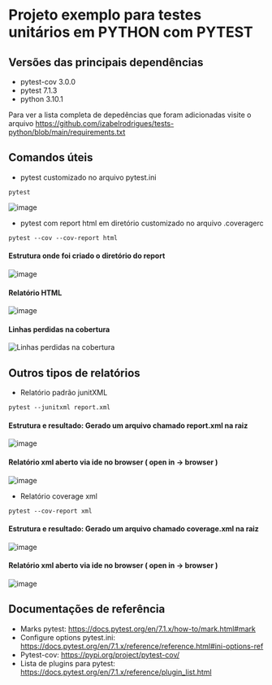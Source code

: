 # Projeto exemplo para testes unitários em PYTHON com PYTEST

## Versões das principais dependências

- pytest-cov 3.0.0
- pytest 7.1.3
- python 3.10.1

Para ver a lista completa de depedências que foram adicionadas visite o arquivo 
https://github.com/izabelrodrigues/tests-python/blob/main/requirements.txt

## Comandos úteis

- pytest customizado no arquivo pytest.ini
```
pytest 
```
![image](https://user-images.githubusercontent.com/3687713/188285303-73f940c6-8885-4e42-b261-e100f2a2a233.png)

- pytest com report html em diretório customizado no arquivo .coveragerc
```
pytest --cov --cov-report html
```
#### Estrutura onde foi criado o diretório do report
![image](https://user-images.githubusercontent.com/3687713/188285387-bc46d0eb-d2b0-43f5-9a8c-8399a54c1f10.png)

#### Relatório HTML
![image](https://user-images.githubusercontent.com/3687713/188285448-dfe92eb7-7344-40b6-83e8-afdf5e9f8e65.png)

#### Linhas perdidas na cobertura
![Linhas perdidas na cobertura](https://user-images.githubusercontent.com/3687713/188285478-ded57165-769a-492e-b5d5-0edbd45e47a9.png)

## Outros tipos de relatórios

- Relatório padrão junitXML
```
pytest --junitxml report.xml
```
#### Estrutura e resultado: Gerado um arquivo chamado report.xml na raiz
![image](https://user-images.githubusercontent.com/3687713/188286731-3bfca30e-08df-4701-9f06-cd180c5b7289.png)
#### Relatório xml aberto via ide no browser ( open in -> browser )
![image](https://user-images.githubusercontent.com/3687713/188286743-d8ce9844-4e85-4f60-9ac4-4376298b874c.png)

- Relatório coverage xml
```
pytest --cov-report xml
```
#### Estrutura e resultado: Gerado um arquivo chamado coverage.xml na raiz
![image](https://user-images.githubusercontent.com/3687713/188286900-7b985cc9-3707-4598-af02-90e14ee084c2.png)
#### Relatório xml aberto via ide no browser ( open in -> browser )
![image](https://user-images.githubusercontent.com/3687713/188286934-c19b8728-d16a-457b-9c80-0eb6d200df79.png)


## Documentações de referência

- Marks pytest: https://docs.pytest.org/en/7.1.x/how-to/mark.html#mark
- Configure options pytest.ini: https://docs.pytest.org/en/7.1.x/reference/reference.html#ini-options-ref
- Pytest-cov: https://pypi.org/project/pytest-cov/
- Lista de plugins para pytest: https://docs.pytest.org/en/7.1.x/reference/plugin_list.html
